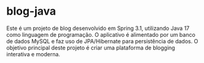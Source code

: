 # blog-java
Este é um projeto de blog desenvolvido em Spring 3.1, utilizando Java 17 como linguagem de programação. O aplicativo é alimentado por um banco de dados MySQL e faz uso de JPA/Hibernate para persistência de dados. O objetivo principal deste projeto é criar uma plataforma de blogging interativa e moderna.
